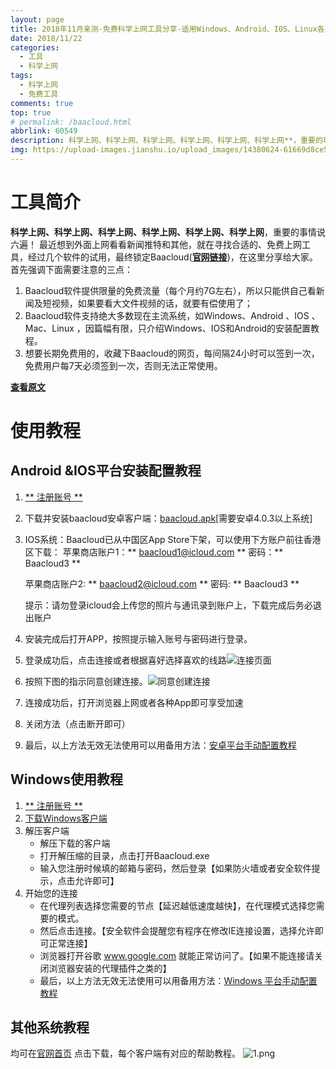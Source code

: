 ```yaml
---
layout: page
title: 2018年11月亲测-免费科学上网工具分享-适用Windows、Android、IOS、Linux各系统
date: 2018/11/22
categories:
  - 工具
  - 科学上网
tags:
  - 科学上网
  - 免费工具
comments: true
top: true
# permalink: /baacloud.html
abbrlink: 60549
description: 科学上网、科学上网、科学上网、科学上网、科学上网、科学上网**，重要的事情说六遍！
img: https://upload-images.jianshu.io/upload_images/14380624-61669d8ce52494b1.png?imageMogr2/auto-orient/strip%7CimageView2/2/w/1240
---
```


# 工具简介
**科学上网、科学上网、科学上网、科学上网、科学上网、科学上网**，重要的事情说六遍！
最近想到外面上网看看新闻推特和其他，就在寻找合适的、免费上网工具，经过几个软件的试用，最终锁定Baacloud([**官网链接**](http://baa.im/523610))，在这里分享给大家。首先强调下面需要注意的三点：

 1. Baacloud软件提供限量的免费流量（每个月约7G左右），所以只能供自己看新闻及短视频，如果要看大文件视频的话，就要有偿使用了；
 2. Baacloud软件支持绝大多数现在主流系统，如Windows、Android 、IOS 、Mac、Linux ，因篇幅有限，只介绍Windows、IOS和Android的安装配置教程。
 3. 想要长期免费用的，收藏下Baacloud的网页，每间隔24小时可以签到一次，免费用户每7天必须签到一次，否则无法正常使用。

[**查看原文**](https://www.e-learn.cn/news/hulianwang/1253322)
# 使用教程

## Android &IOS平台安装配置教程

 1. [** 注册账号 **](http://baa.im/523610)
 2. 下载并安装baacloud安卓客户端：[baacloud.apk](http://45.32.50.90:81/baacloud2.0.apk)[需要安卓4.0.3以上系统]
 3. IOS系统：Baacloud已从中国区App Store下架，可以使用下方账户前往香港区下载：
    苹果商店账户1：** baacloud1@icloud.com **
    密码：** Baacloud3 **

    苹果商店账户2: ** baacloud2@icloud.com **
    密码: ** Baacloud3 **

    提示：请勿登录icloud会上传您的照片与通讯录到账户上，下载完成后务必退出账户
 3. 安装完成后打开APP，按照提示输入账号与密码进行登录。
 4. 登录成功后，点击连接或者根据喜好选择喜欢的线路![连接页面](http://upload-images.jianshu.io/upload_images/14380624-94244ebfb898bbac?imageMogr2/auto-orient/strip%7CimageView2/2/w/1240)
 5. 按照下图的指示同意创建连接。![同意创建连接](http://upload-images.jianshu.io/upload_images/14380624-1c49d5b7c233b5a9.jpg?imageMogr2/auto-orient/strip%7CimageView2/2/w/1240)
 6. 连接成功后，打开浏览器上网或者各种App即可享受加速
 7. 关闭方法（点击断开即可）
 8. 最后，以上方法无效无法使用可以用备用方法：[安卓平台手动配置教程](https://www.baacloud.in/modules/help.php?p=3)

## Windows使用教程

 1. [** 注册账号 **](http://baa.im/523610) 
 2. [下载Windows客户端](http://45.32.50.90:81/Baacloud-windows2.zip)
 3. 解压客户端
	- 解压下载的客户端
	- 打开解压缩的目录，点击打开Baacloud.exe
	- 输入您注册时候填的邮箱与密码，然后登录【如果防火墙或者安全软件提示，点击允许即可】
 4. 开始您的连接
 	- 在代理列表选择您需要的节点【延迟越低速度越快】，在代理模式选择您需要的模式。
 	- 然后点击连接。【安全软件会提醒您有程序在修改IE连接设置，选择允许即可正常连接】
 	- 浏览器打开谷歌 www.google.com 就能正常访问了。【如果不能连接请关闭浏览器安装的代理插件之类的】
 	- 最后，以上方法无效无法使用可以用备用方法：[Windows 平台手动配置教程](https://www.baacloud.in/modules/help.php)

## 其他系统教程
均可在[官网首页](http://baa.im/523610)  点击下载，每个客户端有对应的帮助教程。
![1.png](https://upload-images.jianshu.io/upload_images/14380624-61669d8ce52494b1.png?imageMogr2/auto-orient/strip%7CimageView2/2/w/1240)